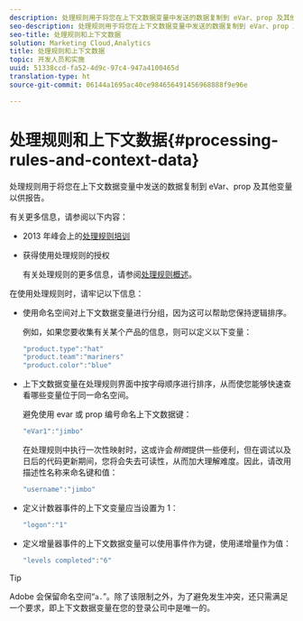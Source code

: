 ```yaml
---
description: 处理规则用于将您在上下文数据变量中发送的数据复制到 eVar、prop 及其他变量以供报告。
seo-description: 处理规则用于将您在上下文数据变量中发送的数据复制到 eVar、prop 及其他变量以供报告。
seo-title: 处理规则和上下文数据
solution: Marketing Cloud,Analytics
title: 处理规则和上下文数据
topic: 开发人员和实施
uuid: 51338ccd-fa52-4d9c-97c4-947a4100465d
translation-type: ht
source-git-commit: 06144a1695ac40ce984656491456968888f9e96e

---
```



# 处理规则和上下文数据{#processing-rules-and-context-data}

处理规则用于将您在上下文数据变量中发送的数据复制到 eVar、prop 及其他变量以供报告。

有关更多信息，请参阅以下内容：

* 2013 年峰会上的[处理规则培训](https://tv.adobe.com/embed/1181/16506/)
* 获得使用处理规则的授权

   有关处理规则的更多信息，请参阅[处理规则概述](https://docs.adobe.com/content/help/zh-Hans/analytics/admin/admin-tools/processing-rules/processing-rules.html)。

在使用处理规则时，请牢记以下信息：

* 使用命名空间对上下文数据变量进行分组，因为这可以帮助您保持逻辑排序。

   例如，如果您要收集有关某个产品的信息，则可以定义以下变量：

   ```js
   "product.type":"hat" 
   "product.team":"mariners" 
   "product.color":"blue"
   ```

* 上下文数据变量在处理规则界面中按字母顺序进行排序，从而使您能够快速查看哪些变量位于同一命名空间。

   避免使用 evar 或 prop 编号命名上下文数据键：

   ```js
   "eVar1":"jimbo"
   ```

   在处理规则中执行一次性映射时，这或许会&#x200B;*稍微*&#x200B;提供一些便利，但在调试以及日后的代码更新期间，您将会失去可读性，从而加大理解难度。因此，请改用描述性名称来命名键和值：

   ```js
   "username":"jimbo"
   ```

* 定义计数器事件的上下文变量应当设置为 1：

   ```js
   "logon":"1"
   ```

* 定义增量器事件的上下文数据变量可以使用事件作为键，使用递增量作为值：

   ```js
   "levels completed":"6"
   ```

>[!TIP]
>
>Adobe 会保留命名空间“`a.`”。除了该限制之外，为了避免发生冲突，还只需满足一个要求，即上下文数据变量在您的登录公司中是唯一的。

